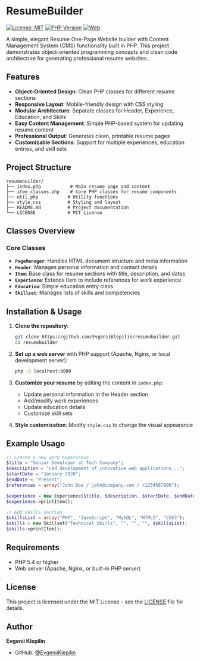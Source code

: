 # ResumeBuilder

[![License: MIT](https://img.shields.io/badge/License-MIT-yellow.svg)](https://opensource.org/licenses/MIT)
[![PHP Version](https://img.shields.io/badge/PHP-%3E%3D5.4-blue.svg)](https://php.net)
[![Web](https://img.shields.io/badge/Web-HTML5%20%7C%20CSS3-orange.svg)](https://www.w3.org/standards/webdesign/htmlcss)

A simple, elegant Resume One-Page Website builder with Content Management System (CMS) functionality built in PHP. This project demonstrates object-oriented programming concepts and clean code architecture for generating professional resume websites.

## Features

- **Object-Oriented Design**: Clean PHP classes for different resume sections
- **Responsive Layout**: Mobile-friendly design with CSS styling
- **Modular Architecture**: Separate classes for Header, Experience, Education, and Skills
- **Easy Content Management**: Simple PHP-based system for updating resume content
- **Professional Output**: Generates clean, printable resume pages
- **Customizable Sections**: Support for multiple experiences, education entries, and skill sets

## Project Structure

```
resumebuilder/
├── index.php           # Main resume page and content
├── item_classes.php    # Core PHP classes for resume components
├── util.php           # Utility functions
├── style.css          # Styling and layout
├── README.md          # Project documentation
└── LICENSE            # MIT License
```

## Classes Overview

### Core Classes

- **`PageManager`**: Handles HTML document structure and meta information
- **`Header`**: Manages personal information and contact details
- **`Item`**: Base class for resume sections with title, description, and dates
- **`Experience`**: Extends Item to include references for work experience
- **`Education`**: Simple education entry class
- **`Skillset`**: Manages lists of skills and competencies

## Installation & Usage

1. **Clone the repository**:
   ```bash
   git clone https://github.com/EvgeniiKlepilin/resumebuilder.git
   cd resumebuilder
   ```

2. **Set up a web server** with PHP support (Apache, Nginx, or local development server):
   ```bash
   php -S localhost:8000
   ```

3. **Customize your resume** by editing the content in `index.php`:
   - Update personal information in the Header section
   - Add/modify work experiences
   - Update education details
   - Customize skill sets

4. **Style customization**: Modify `style.css` to change the visual appearance

## Example Usage

```php
// Create a new work experience
$title = "Senior Developer at Tech Company";
$description = "Led development of innovative web applications...";
$startDate = "January 2020";
$endDate = "Present";
$references = array("John Doe / john@company.com / +1234567890");

$experience = new Experience($title, $description, $startDate, $endDate, $references);
$experience->printItem();

// Add skills section
$skillsList = array("PHP", "JavaScript", "MySQL", "HTML5", "CSS3");
$skills = new Skillset("Technical Skills", "", "", "", $skillsList);
$skills->printItem();
```

## Requirements

- PHP 5.4 or higher
- Web server (Apache, Nginx, or built-in PHP server)

## License

This project is licensed under the MIT License - see the [LICENSE](LICENSE) file for details.

## Author

**Evgenii Klepilin**
- GitHub: [@EvgeniiKlepilin](https://github.com/EvgeniiKlepilin)
